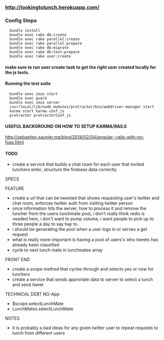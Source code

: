 ### http://lookingtolunch.herokuapp.com/

### Config Steps

```
  bundle install
  bundle exec rake db:create
  bundle exec rake parallel:create
  bundle exec rake parallel:prepare
  bundle exec rake db:migrate
  bundle exec rake db:test:prepare
  bundle exec rake user:create
```

#### make sure to run user:create task to get the right user created locally for the js tests.

#### Running the test suite


```
  bundle exec zeus start
  bundle exec guard
  bundle exec zeus server
  /usr/local/lib/node_modules/protractor/bin/webdriver-manager start
  karma start karma.conf.js
  protractor protractorConf.js
```

#### USEFUL BACKGROUND ON HOW TO SETUP KARMA/RAILS
http://sebastien.saunier.me/blog/2014/02/04/angular--rails-with-no-fuss.html


#### TODO

- create a service that builds a chat room for each user that invited lunchers enter, structure the firebase data correctly


SPECS

FEATURE

  - create a url that can be tweeted that shows requesting user's twitter and chat room, enforces twitter auth from visiting twitter person
  - once information hits the server, how to process it and remove the luncher from the users lunchmate pool, i don't really think redis is needed here, i don't want to pump volume, i want people to pick up to three people a day to say hay to. 
  - i should be generating the pool when a user logs in or serves a get request
  - what is really more important is having a pool of users's who tweets has already been classified
  - cycle to next lunch mate in lunchmates array




FRONT END
  - create a scope method that cycles through and selects yes or now for lunchers
  - create a service that sends approriate data to server to select a lunch and send tweet

TECHNICAL DEBT
  NG-App
  - $scope.selectLunchMate
  - LunchMates.selectLunchMate 

NOTES

  - it is probably a bad ideas for any given twitter user to repeat requests to lunch from different users
